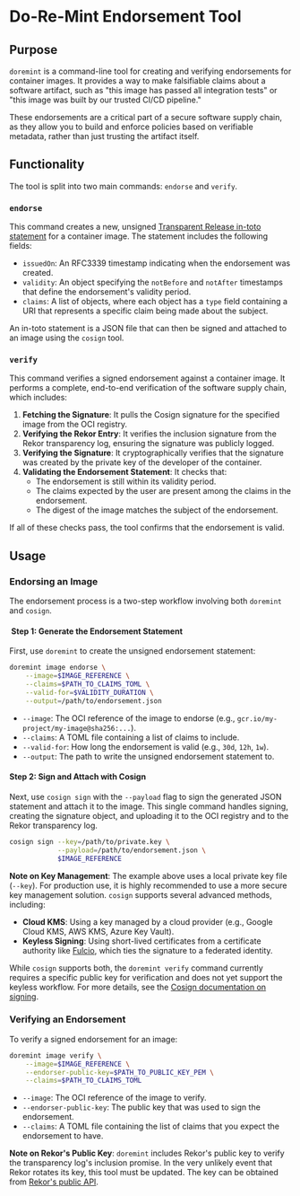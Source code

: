 # Do-Re-Mint Endorsement Tool

## Purpose

`doremint` is a command-line tool for creating and verifying endorsements for container images.
It provides a way to make falsifiable claims about a software artifact, such as "this image has
passed all integration tests" or "this image was built by our trusted CI/CD pipeline."

These endorsements are a critical part of a secure software supply chain, as they allow you to
build and enforce policies based on verifiable metadata, rather than just trusting the artifact
itself.

## Functionality

The tool is split into two main commands: `endorse` and `verify`.

### `endorse`

This command creates a new, unsigned
[Transparent Release in-toto statement](https://project-oak.github.io/oak/tr/endorsement/v1)
for a container image. The statement includes the following fields:

- `issuedOn`: An RFC3339 timestamp indicating when the endorsement was created.
- `validity`: An object specifying the `notBefore` and `notAfter` timestamps that define the
   endorsement's validity period.
- `claims`: A list of objects, where each object has a `type` field containing a URI that
   represents a specific claim being made about the subject.

An in-toto statement is a JSON file that can then be signed and attached to an image using
the `cosign` tool.

### `verify`

This command verifies a signed endorsement against a container image. It performs a complete,
end-to-end verification of the software supply chain, which includes:

1. **Fetching the Signature**: It pulls the Cosign signature for the specified image from the
   OCI registry.
2. **Verifying the Rekor Entry**: It verifies the inclusion signature from the Rekor transparency
   log, ensuring the signature was publicly logged.
3. **Verifying the Signature**: It cryptographically verifies that the signature was created by
   the private key of the developer of the container.
4. **Validating the Endorsement Statement**: It checks that:
    - The endorsement is still within its validity period.
    - The claims expected by the user are present among the claims in the endorsement.
    - The digest of the image matches the subject of the endorsement.

If all of these checks pass, the tool confirms that the endorsement is valid.

## Usage

### Endorsing an Image

The endorsement process is a two-step workflow involving both `doremint` and `cosign`.

####  Step 1: Generate the Endorsement Statement

First, use `doremint` to create the unsigned endorsement statement:

```bash
doremint image endorse \
    --image=$IMAGE_REFERENCE \
    --claims=$PATH_TO_CLAIMS_TOML \
    --valid-for=$VALIDITY_DURATION \
    --output=/path/to/endorsement.json
```

- `--image`: The OCI reference of the image to endorse
  (e.g., `gcr.io/my-project/my-image@sha256:...`).
- `--claims`: A TOML file containing a list of claims to include.
- `--valid-for`: How long the endorsement is valid (e.g., `30d`, `12h`, `1w`).
- `--output`: The path to write the unsigned endorsement statement to.

#### Step 2: Sign and Attach with Cosign

Next, use `cosign sign` with the `--payload` flag to sign the generated JSON statement and attach
it to the image. This single command handles signing, creating the signature object, and uploading
it to the OCI registry and to the Rekor transparency log.

```bash
cosign sign --key=/path/to/private.key \
            --payload=/path/to/endorsement.json \
            $IMAGE_REFERENCE
```

**Note on Key Management**: The example above uses a local private key file (`--key`). For
production use, it is highly recommended to use a more secure key management solution. `cosign`
supports several advanced methods, including:

- **Cloud KMS**: Using a key managed by a cloud provider (e.g., Google Cloud KMS, AWS KMS,
  Azure Key Vault).
- **Keyless Signing**: Using short-lived certificates from a certificate authority like
  [Fulcio](https://www.sigstore.net/fulcio/overview), which ties the signature to
  a federated identity.

While `cosign` supports both, the `doremint verify` command currently requires a specific
public key for verification and does not yet support the keyless workflow. For more details,
see the [Cosign documentation on signing](https://docs.sigstore.dev/cosign/signing).

### Verifying an Endorsement

To verify a signed endorsement for an image:

```bash
doremint image verify \
    --image=$IMAGE_REFERENCE \
    --endorser-public-key=$PATH_TO_PUBLIC_KEY_PEM \
    --claims=$PATH_TO_CLAIMS_TOML
```

- `--image`: The OCI reference of the image to verify.
- `--endorser-public-key`: The public key that was used to sign the endorsement.
- `--claims`: A TOML file containing the list of claims that you expect the endorsement to have.

**Note on Rekor's Public Key**: `doremint` includes Rekor's public key to verify the
transparency log's inclusion promise. In the very unlikely event that Rekor rotates its key,
this tool must be updated. The key can be obtained from
[Rekor's public API](https://rekor.sigstore.dev/api/v1/log/publicKey).
